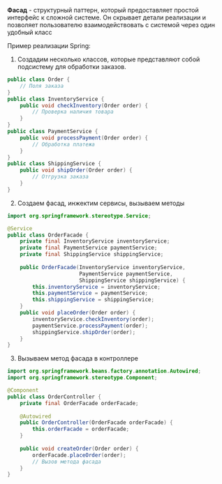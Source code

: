 **Фасад** - структурный паттерн, который предоставляет простой интерфейс к сложной системе. Он скрывает детали реализации и позволяет пользователю взаимодействовать с системой через один удобный класс

Пример реализации Spring:
1. Создадим несколько классов, которые представляют собой подсистему для обработки заказов.
``` java
public class Order { 
	// Поля заказа 
} 
public class InventoryService { 
	public void checkInventory(Order order) { 
		// Проверка наличия товара 
	} 
} 
public class PaymentService { 
	public void processPayment(Order order) { 
		// Обработка платежа 
	} 
} 
public class ShippingService { 
	public void shipOrder(Order order) { 
		// Отгрузка заказа 
	} 
}
```
2.  Создаем фасад, инжектим сервисы, вызываем методы
``` java
import org.springframework.stereotype.Service; 

@Service 
public class OrderFacade { 
	private final InventoryService inventoryService; 
	private final PaymentService paymentService; 
	private final ShippingService shippingService; 
	
	public OrderFacade(InventoryService inventoryService, 
	                   PaymentService paymentService, 
	                   ShippingService shippingService) { 
		this.inventoryService = inventoryService; 
		this.paymentService = paymentService; 
		this.shippingService = shippingService; 
	} 
	public void placeOrder(Order order) { 
		inventoryService.checkInventory(order); 
		paymentService.processPayment(order); 
		shippingService.shipOrder(order); 
	} 
}
```
3. Вызываем метод фасада в контроллере
``` java
import org.springframework.beans.factory.annotation.Autowired; 
import org.springframework.stereotype.Component; 

@Component 
public class OrderController { 
	private final OrderFacade orderFacade; 
	
	@Autowired 
	public OrderController(OrderFacade orderFacade) { 
		this.orderFacade = orderFacade; 
	} 
	
	public void createOrder(Order order) { 
		orderFacade.placeOrder(order); 
		// Вызов метода фасада 
	} 
}
```